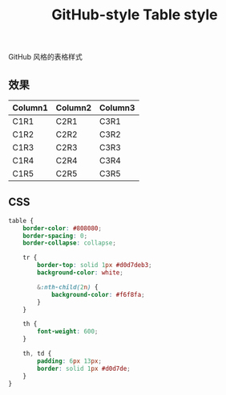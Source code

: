 ﻿---
title: GitHub-style Table style
category: css
created: 2024/08/29
---

GitHub 风格的表格样式

## 效果

| Column1 | Column2 | Column3 |
|---------|---------|---------|
| C1R1    | C2R1    | C3R1    |
| C1R2    | C2R2    | C3R2    |
| C1R3    | C2R3    | C3R3    |
| C1R4    | C2R4    | C3R4    |
| C1R5    | C2R5    | C3R5    |

## CSS

```css
table {
    border-color: #808080;
    border-spacing: 0;
    border-collapse: collapse;

    tr {
        border-top: solid 1px #d0d7deb3;
        background-color: white;

        &:nth-child(2n) {
            background-color: #f6f8fa;
        }
    }

    th {
        font-weight: 600;
    }

    th, td {
        padding: 6px 13px;
        border: solid 1px #d0d7de;
    }
}
```
